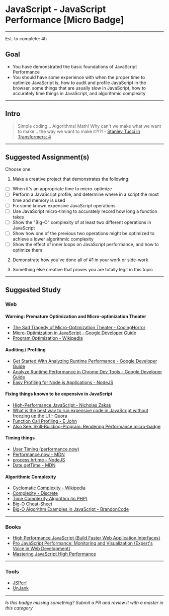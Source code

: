 # JavaScript - JavaScript Performance  [Micro Badge]

-----

Est. to complete: 4h

## Goal
- You have demonstrated the basic foundations of JavaScript Performance
- You should have some experience with when the proper time to optimize JavaScript is, how to audit and profile JavaScript in the browser, some things that are usually slow in JavaScript, how to accurately time things in JavaScript, and algorithmic complexity


-----

## Intro

> Simple coding... Algorithms! Math! Why can't we make what we want to make... the way we want to make it?!?! - [Stanley Tucci in Transformers: 4](https://youtu.be/yNJbAJcVCGc?t=16s)


-----


## Suggested Assignment(s)

Choose one:

1) Make a creative project that demonstrates the following:
- [ ] When it's an appropriate time to micro-optimize
- [ ] Perform a JavaScript profile, and determine where in a script the most time and memory is used
- [ ] Fix some known expensive JavaScript operations
- [ ] Use JavaScript micro-timing to accurately record how long a function takes
- [ ] Show the "Big-O" complexity of at least two different operations in JavaScript
- [ ] Show how one of the previous two operations might be optimized to achieve a lower algorithmic complexity
- [ ] Show the effect of inner loops on JavaScript performance, and how to optimize them

2) Demonstrate how you've done all of #1 in your work or side-work

3) Something else creative that proves you are totally legit in this topic


-----


## Suggested Study

### Web

#### Warning: Premature Optimization and Micro-optimization Theater 

  - [The Sad Tragedy of Micro-Optimization Theater - CodingHorror](http://blog.codinghorror.com/the-sad-tragedy-of-micro-optimization-theater/)
  - [Micro-Optimization in JavaScript - Google Developer Guide](https://developers.google.com/web/fundamentals/performance/rendering/optimize-javascript-execution#avoid_micro-optimizing_your_javascript)
  - [Program Optimization - Wikipedia](https://en.wikipedia.org/wiki/Program_optimization#When_to_optimize)

#### Auditing / Profiling

  - [Get Started With Analyzing Runtime Performance - Google Developer Guide](https://developers.google.com/web/tools/chrome-devtools/rendering-tools/)
  - [Analyze Runtime Performance in Chrome Dev Tools - Google Developer Guide](https://developers.google.com/web/tools/chrome-devtools/rendering-tools/)
  - [Easy Profiling for Node.js Applications - NodeJS](https://nodejs.org/en/docs/guides/simple-profiling/)

#### Fixing things known to be expensive in JavaScript

  - [High-Performance JavaScript - Nicholas Zakas](http://www.slideshare.net/nzakas/high-performance-javascript-webdirections-usa-2010/)
  - [What is the best way to run expensive code in JavaScript without freezing up the UI - Quora](https://www.quora.com/What-is-the-best-way-to-run-expensive-code-in-JavaScript-without-freezing-up-the-UI?share=1)
  - [Function Call Profiling - E John](http://ejohn.org/blog/function-call-profiling/)
  - [Also See: Skill-Building-Program: Rendering Performance micro-badge](https://github.com/fs-webdev/skill-building-program/blob/master/badges-active/performance/_micro_rendering-performance.md)

#### Timing things

- [User Timing (performance.now)](http://www.html5rocks.com/en/tutorials/webperformance/usertiming/)
- [Performance.now - MDN](https://developer.mozilla.org/en-US/docs/Web/API/Performance/now)
- [process.hrtime - NodeJS](https://nodejs.org/api/all.html#all_process_hrtime)
- [Date.getTime - MDN](https://developer.mozilla.org/en-US/docs/Web/JavaScript/Reference/Global_Objects/Date/getTime)

#### Algorithmic Complexity

  - [Cyclomatic Complexity - Wikipedia](https://en.wikipedia.org/wiki/Cyclomatic_complexity)
  - [Complexity - Discrete](http://discrete.gr/complexity/)
  - [Time Complexity Algorithm (in PHP)](http://www.sitepoint.com/time-complexity-algorithms/)
  - [Big-O Cheat-Sheet](http://bigocheatsheet.com/)
  - [Big-O Algorithm Examples in JavaScript - BrandonCode](http://www.bradoncode.com/blog/2012/04/big-o-algorithm-examples-in-javascript.html)


-----


### Books

- [High Performance JavaScript (Build Faster Web Application Interfaces)](http://amzn.com/059680279X)
- [Pro JavaScript Performance: Monitoring and Visualization (Expert's Voice in Web Development) ](http://amzn.com/1430247495)
- [Mastering JavaScript High Performance](http://www.amazon.com/Mastering-JavaScript-High-Performance-Adams/dp/1784397296%3FSubscriptionId%3DAKIAILSHYYTFIVPWUY6Q%26tag%3Dduckduckgo-d-20%26linkCode%3Dxm2%26camp%3D2025%26creative%3D165953%26creativeASIN%3D1784397296)


-----


### Tools

- [JSPerf](https://jsperf.com/)
- [UnJank](https://www.npmjs.com/package/unjank)

-----

  *Is this badge missing something? Submit a PR and review it with a master in this category*








